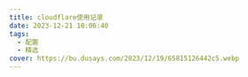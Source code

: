 ```yaml
---
title: cloudflare使用记录
date: 2023-12-21 10:06:40
tags:
  - 配置
  - 精选
cover: https://bu.dusays.com/2023/12/19/65815126442c5.webp
---
```

